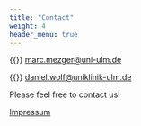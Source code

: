 ```yaml
---
title: "Contact"
weight: 4
header_menu: true
---
```


{{<icon class="fa fa-envelope">}}&nbsp;[marc.mezger@uni-ulm.de](mailto:marc.mezger@uni-ulm.de)

{{<icon class="fa fa-envelope">}}&nbsp;[daniel.wolf@uniklinik-ulm.de](mailto:daniel.wolf@uniklinik-ulm.de)

Please feel free to contact us!

[Impressum](https://www.uni-ulm.de/rechtliche-hinweise/impressum/)

